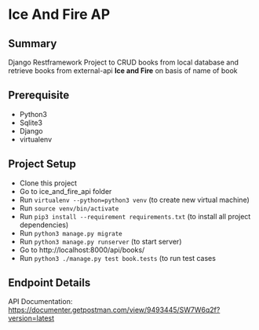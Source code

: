 # Ice And Fire AP
 ## Summary
  Django Restframework Project to CRUD books from local database and retrieve books from external-api **Ice and Fire** on basis of name of book

## Prerequisite
 - Python3
 - Sqlite3
 - Django
 - virtualenv

## Project Setup
 - Clone this project
 - Go to ice_and_fire_api folder
 - Run `virtualenv --python=python3 venv` (to create new virtual machine)
 - Run `source venv/bin/activate`
 - Run `pip3 install --requirement requirements.txt` (to install all project dependencies)
 - Run `python3 manage.py migrate`
 - Run `python3 manage.py runserver` (to start server)
 - Go to http://localhost:8000/api/books/
 - Run `python3 ./manage.py test book.tests` (to run test cases

## Endpoint Details
API Documentation: https://documenter.getpostman.com/view/9493445/SW7W6q2f?version=latest
